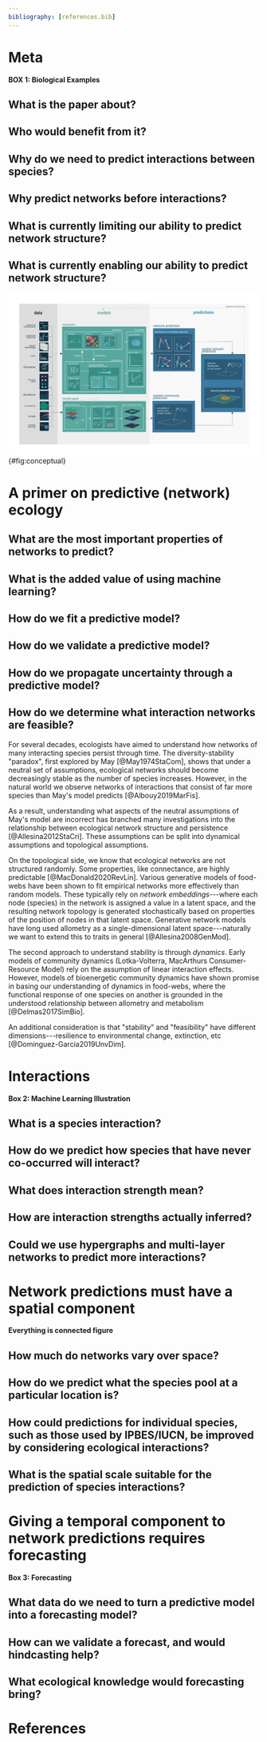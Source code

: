 ```yaml
---
bibliography: [references.bib]
---
```


# Meta

**BOX 1: Biological Examples**

## What is the paper about?

## Who would benefit from it?

## Why do we need to predict interactions between species?

## Why predict networks before interactions?

## What is currently limiting our ability to predict network structure?

## What is currently enabling our ability to predict network structure?

![TODO](figures/conceptual.png){#fig:conceptual}

# A primer on predictive (network) ecology

## What are the most important properties of networks to predict?

## What is the added value of using machine learning?

## How do we fit a predictive model?

## How do we validate a predictive model?

## How do we propagate uncertainty through a predictive model?

## How do we determine what interaction networks are feasible?

For several decades, ecologists have aimed to understand how networks of many interacting species persist through time.
The diversity-stability "paradox", first explored by May [@May1974StaCom], shows that under a neutral set of assumptions, ecological networks should become decreasingly stable as the number of species increases.
However, in the natural world we observe networks of interactions that consist of far more species than May's model predicts [@Albouy2019MarFis].

As a result, understanding what aspects of the neutral assumptions of May's model are incorrect has branched many investigations into the relationship between ecological network structure and persistence [@Allesina2012StaCri].
These assumptions can be split into dynamical assumptions and topological assumptions.

On the topological side, we know that ecological networks are not structured randomly. Some properties, like connectance, are highly predictable [@MacDonald2020RevLin]. Various generative models of food-webs have been shown to fit empirical networks more effectively than random models.
These typically rely on _network embeddings_---where each node (species) in the network is assigned a value in a latent space, and the resulting network topology is generated stochastically based on properties of the position of nodes in that latent space. Generative network models have long used allometry as a single-dimensional latent space---naturally we want to extend this to traits in general [@Allesina2008GenMod].

The second approach to understand stability is through _dynamics_.
Early models of community dynamics (Lotka-Volterra, MacArthurs Consumer-Resource Model) rely on the assumption of linear interaction effects. However, models of bioenergetic community dynamics have shown promise in basing our understanding of dynamics in food-webs, where the functional response of one species on another is grounded in the understood relationship between allometry and metabolism [@Delmas2017SimBio].

An additional consideration is that "stability" and "feasibility" have different dimensions---resilience to environmental change, extinction, etc [@Dominguez-Garcia2019UnvDim].


# Interactions

**Box 2: Machine Learning Illustration**

## What is a species interaction?

## How do we predict how species that have never co-occurred will interact?

## What does interaction strength mean?

## How are interaction strengths actually inferred?

## Could we use hypergraphs and multi-layer networks to predict more interactions?

# Network predictions must have a spatial component

**Everything is connected figure**

## How much do networks vary over space?

## How do we predict what the species pool at a particular location is?

## How could predictions for individual species, such as those used by IPBES/IUCN, be improved by considering ecological interactions?

## What is the spatial scale suitable for the prediction of species interactions?

# Giving a temporal component to network predictions requires forecasting

**Box 3: Forecasting**

## What data do we need to turn a predictive model into a forecasting model?

## How can we validate a forecast, and would hindcasting help?

## What ecological knowledge would forecasting bring?

# References
